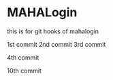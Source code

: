 # MAHALogin
this is for git hooks  of mahalogin

1st commit 
2nd commit
3rd commit

4th commit

 10th commit
